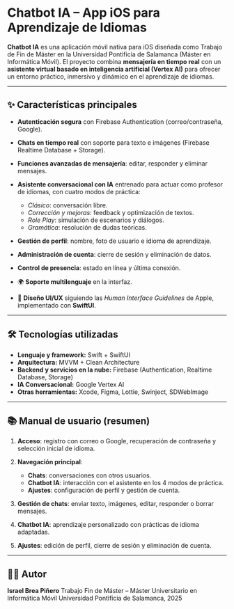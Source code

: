 # Chatbot IA – App iOS para Aprendizaje de Idiomas

**Chatbot IA** es una aplicación móvil nativa para iOS diseñada como Trabajo de Fin de Máster en la Universidad Pontificia de Salamanca (Máster en Informática Móvil).
El proyecto combina **mensajería en tiempo real** con un **asistente virtual basado en inteligencia artificial (Vertex AI)** para ofrecer un entorno práctico, inmersivo y dinámico en el aprendizaje de idiomas.

---

## ✨ Características principales

- **Autenticación segura** con Firebase Authentication (correo/contraseña, Google).
- **Chats en tiempo real** con soporte para texto e imágenes (Firebase Realtime Database + Storage).
- **Funciones avanzadas de mensajería**: editar, responder y eliminar mensajes.
- **Asistente conversacional con IA** entrenado para actuar como profesor de idiomas, con cuatro modos de práctica:

    - *Clásico*: conversación libre.
    - *Corrección y mejoras*: feedback y optimización de textos.
    - *Role Play*: simulación de escenarios y diálogos.
    - *Gramática*: resolución de dudas teóricas.
- **Gestión de perfil**: nombre, foto de usuario e idioma de aprendizaje.
- **Administración de cuenta**: cierre de sesión y eliminación de datos.
- **Control de presencia**: estado en línea y última conexión.
- 🌍 **Soporte multilenguaje** en la interfaz.
- 🎨 **Diseño UI/UX** siguiendo las *Human Interface Guidelines* de Apple, implementado con **SwiftUI**.

---

## 🛠️ Tecnologías utilizadas

- **Lenguaje y framework:** Swift + SwiftUI
- **Arquitectura:** MVVM + Clean Architecture
- **Backend y servicios en la nube:** Firebase (Authentication, Realtime Database, Storage)
- **IA Conversacional:** Google Vertex AI
- **Otras herramientas:** Xcode, Figma, Lottie, Swinject, SDWebImage

---

## 📚 Manual de usuario (resumen)

1. **Acceso**: registro con correo o Google, recuperación de contraseña y selección inicial de idioma.
2. **Navegación principal**:

   - **Chats**: conversaciones con otros usuarios.
   - **Chatbot IA**: interacción con el asistente en los 4 modos de práctica.
   - **Ajustes**: configuración de perfil y gestión de cuenta.
3. **Gestión de chats**: enviar texto, imágenes, editar, responder o borrar mensajes.
4. **Chatbot IA**: aprendizaje personalizado con prácticas de idioma adaptadas.
5. **Ajustes**: edición de perfil, cierre de sesión y eliminación de cuenta.

---

## 👨‍💻 Autor

**Israel Brea Piñero**
Trabajo Fin de Máster – Máster Universitario en Informática Móvil
Universidad Pontificia de Salamanca, 2025
